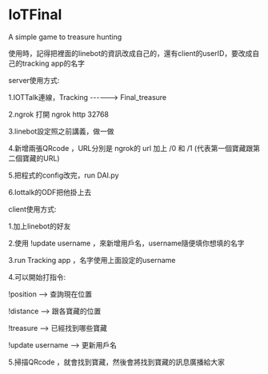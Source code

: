 # IoTFinal
A simple game to treasure hunting

使用時，記得把裡面的linebot的資訊改成自己的，還有client的userID，要改成自己的tracking app的名字

server使用方式:

1.IOTTalk連線，Tracking ------> Final_treasure

2.ngrok 打開  ngrok http 32768

3.linebot設定照之前講義，做一做

4.新增兩張QRcode ，URL分別是 ngrok的 url 加上 /0 和 /1  (代表第一個寶藏跟第二個寶藏的URL)

5.把程式的config改完，run DAI.py

6.Iottalk的ODF把他掛上去




client使用方式:

1.加上linebot的好友

2.使用 !update username ，來新增用戶名，username隨便填你想填的名字

3.run Tracking app ，名字使用上面設定的username

4.可以開始打指令: 

  !position --> 查詢現在位置

  !distance --> 跟各寶藏的位置
		 
  !treasure --> 已經找到哪些寶藏
  
  !update username --> 更新用戶名
				  
5.掃描QRcode ，就會找到寶藏，然後會將找到寶藏的訊息廣播給大家
